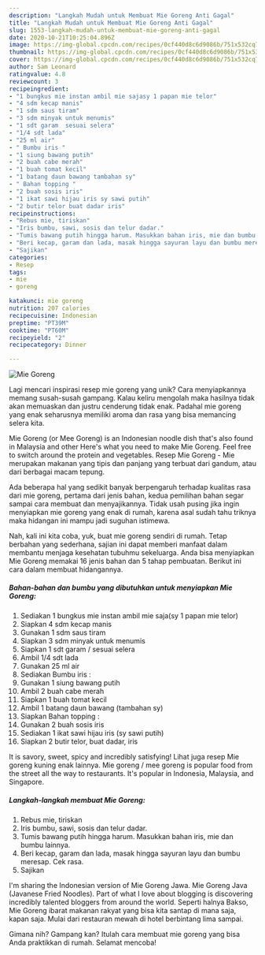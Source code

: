 ```yaml
---
description: "Langkah Mudah untuk Membuat Mie Goreng Anti Gagal"
title: "Langkah Mudah untuk Membuat Mie Goreng Anti Gagal"
slug: 1553-langkah-mudah-untuk-membuat-mie-goreng-anti-gagal
date: 2020-10-21T10:25:04.896Z
image: https://img-global.cpcdn.com/recipes/0cf440d8c6d9086b/751x532cq70/mie-goreng-foto-resep-utama.jpg
thumbnail: https://img-global.cpcdn.com/recipes/0cf440d8c6d9086b/751x532cq70/mie-goreng-foto-resep-utama.jpg
cover: https://img-global.cpcdn.com/recipes/0cf440d8c6d9086b/751x532cq70/mie-goreng-foto-resep-utama.jpg
author: Sam Leonard
ratingvalue: 4.8
reviewcount: 3
recipeingredient:
- "1 bungkus mie instan ambil mie sajasy 1 papan mie telor"
- "4 sdm kecap manis"
- "1 sdm saus tiram"
- "3 sdm minyak untuk menumis"
- "1 sdt garam  sesuai selera"
- "1/4 sdt lada"
- "25 ml air"
- " Bumbu iris "
- "1 siung bawang putih"
- "2 buah cabe merah"
- "1 buah tomat kecil"
- "1 batang daun bawang tambahan sy"
- " Bahan topping "
- "2 buah sosis iris"
- "1 ikat sawi hijau iris sy sawi putih"
- "2 butir telor buat dadar iris"
recipeinstructions:
- "Rebus mie, tiriskan"
- "Iris bumbu, sawi, sosis dan telur dadar."
- "Tumis bawang putih hingga harum. Masukkan bahan iris, mie dan bumbu lainnya."
- "Beri kecap, garam dan lada, masak hingga sayuran layu dan bumbu meresap. Cek rasa."
- "Sajikan"
categories:
- Resep
tags:
- mie
- goreng

katakunci: mie goreng 
nutrition: 207 calories
recipecuisine: Indonesian
preptime: "PT39M"
cooktime: "PT60M"
recipeyield: "2"
recipecategory: Dinner

---
```



![Mie Goreng](https://img-global.cpcdn.com/recipes/0cf440d8c6d9086b/751x532cq70/mie-goreng-foto-resep-utama.jpg)

Lagi mencari inspirasi resep mie goreng yang unik? Cara menyiapkannya memang susah-susah gampang. Kalau keliru mengolah maka hasilnya tidak akan memuaskan dan justru cenderung tidak enak. Padahal mie goreng yang enak seharusnya memiliki aroma dan rasa yang bisa memancing selera kita.

Mie Goreng (or Mee Goreng) is an Indonesian noodle dish that&#39;s also found in Malaysia and other Here&#39;s what you need to make Mie Goreng. Feel free to switch around the protein and vegetables. Resep Mie Goreng - Mie merupakan makanan yang tipis dan panjang yang terbuat dari gandum, atau dari berbagai macam tepung.

Ada beberapa hal yang sedikit banyak berpengaruh terhadap kualitas rasa dari mie goreng, pertama dari jenis bahan, kedua pemilihan bahan segar sampai cara membuat dan menyajikannya. Tidak usah pusing jika ingin menyiapkan mie goreng yang enak di rumah, karena asal sudah tahu triknya maka hidangan ini mampu jadi suguhan istimewa.


Nah, kali ini kita coba, yuk, buat mie goreng sendiri di rumah. Tetap berbahan yang sederhana, sajian ini dapat memberi manfaat dalam membantu menjaga kesehatan tubuhmu sekeluarga. Anda bisa menyiapkan Mie Goreng memakai 16 jenis bahan dan 5 tahap pembuatan. Berikut ini cara dalam membuat hidangannya.

<!--inarticleads1-->

##### Bahan-bahan dan bumbu yang dibutuhkan untuk menyiapkan Mie Goreng:

1. Sediakan 1 bungkus mie instan ambil mie saja(sy 1 papan mie telor)
1. Siapkan 4 sdm kecap manis
1. Gunakan 1 sdm saus tiram
1. Siapkan 3 sdm minyak untuk menumis
1. Siapkan 1 sdt garam / sesuai selera
1. Ambil 1/4 sdt lada
1. Gunakan 25 ml air
1. Sediakan  Bumbu iris :
1. Gunakan 1 siung bawang putih
1. Ambil 2 buah cabe merah
1. Siapkan 1 buah tomat kecil
1. Ambil 1 batang daun bawang (tambahan sy)
1. Siapkan  Bahan topping :
1. Gunakan 2 buah sosis iris
1. Sediakan 1 ikat sawi hijau iris (sy sawi putih)
1. Siapkan 2 butir telor, buat dadar, iris


It is savory, sweet, spicy and incredibly satisfying! Lihat juga resep Mie goreng kuning enak lainnya. Mie goreng / mee goreng is popular food from the street all the way to restaurants. It&#39;s popular in Indonesia, Malaysia, and Singapore. 

<!--inarticleads2-->

##### Langkah-langkah membuat Mie Goreng:

1. Rebus mie, tiriskan
1. Iris bumbu, sawi, sosis dan telur dadar.
1. Tumis bawang putih hingga harum. Masukkan bahan iris, mie dan bumbu lainnya.
1. Beri kecap, garam dan lada, masak hingga sayuran layu dan bumbu meresap. Cek rasa.
1. Sajikan


I&#39;m sharing the Indonesian version of Mie Goreng Jawa. Mie Goreng Java (Javanese Fried Noodles). Part of what I love about blogging is discovering incredibly talented bloggers from around the world. Seperti halnya Bakso, Mie Goreng ibarat makanan rakyat yang bisa kita santap di mana saja, kapan saja. Mulai dari restauran mewah di hotel berbintang lima sampai. 

Gimana nih? Gampang kan? Itulah cara membuat mie goreng yang bisa Anda praktikkan di rumah. Selamat mencoba!

